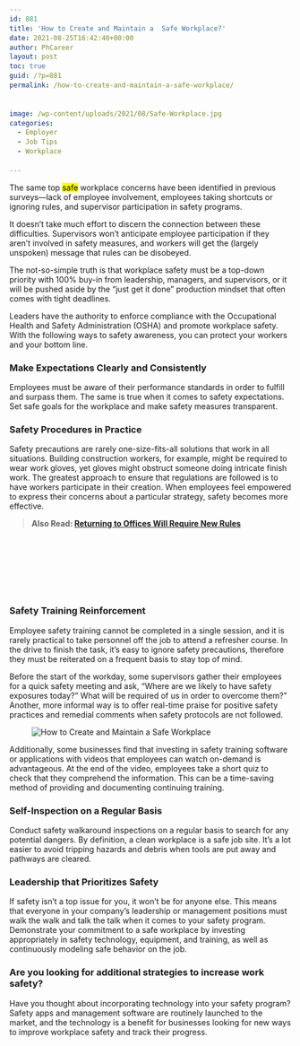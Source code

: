 ```yaml
---
id: 881
title: 'How to Create and Maintain a  Safe Workplace?'
date: 2021-08-25T16:42:40+00:00
author: PhCareer
layout: post
toc: true
guid: /?p=881
permalink: /how-to-create-and-maintain-a-safe-workplace/


image: /wp-content/uploads/2021/08/Safe-Workplace.jpg
categories:
  - Employer
  - Job Tips
  - Workplace

---
```

The same top <mark>safe</mark> workplace concerns have been identified in previous surveys—lack of employee involvement, employees taking shortcuts or ignoring rules, and supervisor participation in safety programs.

It doesn&#8217;t take much effort to discern the connection between these difficulties. Supervisors won&#8217;t anticipate employee participation if they aren&#8217;t involved in safety measures, and workers will get the (largely unspoken) message that rules can be disobeyed.

The not-so-simple truth is that workplace safety must be a top-down priority with 100% buy-in from leadership, managers, and supervisors, or it will be pushed aside by the “just get it done” production mindset that often comes with tight deadlines.

Leaders have the authority to enforce compliance with the Occupational Health and Safety Administration (OSHA) and promote workplace safety. With the following ways to safety awareness, you can protect your workers and your bottom line.



### **Make Expectations Clearly and Consistently**

Employees must be aware of their performance standards in order to fulfill and surpass them. The same is true when it comes to safety expectations. Set safe goals for the workplace and make safety measures transparent.


### **Safety Procedures in Practice**

Safety precautions are rarely one-size-fits-all solutions that work in all situations. Building construction workers, for example, might be required to wear work gloves, yet gloves might obstruct someone doing intricate finish work. The greatest approach to ensure that regulations are followed is to have workers participate in their creation. When employees feel empowered to express their concerns about a particular strategy, safety becomes more effective.


<blockquote class="wp-block-quote">
  <p>
    <strong>Also Read: <a href="/returning-to-offices-will-require-new-rules/">Returning to Offices Will Require New Rules</a></strong>
  </p>
</blockquote>

<div style="height:100px" aria-hidden="true" class="wp-block-spacer">
</div>

### **Safety Training Reinforcement**

Employee safety training cannot be completed in a single session, and it is rarely practical to take personnel off the job to attend a refresher course. In the drive to finish the task, it&#8217;s easy to ignore safety precautions, therefore they must be reiterated on a frequent basis to stay top of mind.

Before the start of the workday, some supervisors gather their employees for a quick safety meeting and ask, &#8220;Where are we likely to have safety exposures today?&#8221; What will be required of us in order to overcome them?” Another, more informal way is to offer real-time praise for positive safety practices and remedial comments when safety protocols are not followed.



<figure class="wp-block-image size-large">

<img loading="lazy" width="1024" height="278" src="/wp-content/uploads/2021/08/How-to-Create-and-Maintain-a-Safe-Workplace-1024x278.jpg" alt="How to Create and Maintain a  Safe Workplace" class="wp-image-882" srcset="/wp-content/uploads/2021/08/How-to-Create-and-Maintain-a-Safe-Workplace-1024x278.jpg 1024w, /wp-content/uploads/2021/08/How-to-Create-and-Maintain-a-Safe-Workplace-300x82.jpg 300w, /wp-content/uploads/2021/08/How-to-Create-and-Maintain-a-Safe-Workplace-768x209.jpg 768w, /wp-content/uploads/2021/08/How-to-Create-and-Maintain-a-Safe-Workplace.jpg 1254w" sizes="(max-width: 1024px) 100vw, 1024px" /> </figure> 



Additionally, some businesses find that investing in safety training software or applications with videos that employees can watch on-demand is advantageous. At the end of the video, employees take a short quiz to check that they comprehend the information. This can be a time-saving method of providing and documenting continuing training.



### **Self-Inspection on a Regular Basis**

Conduct safety walkaround inspections on a regular basis to search for any potential dangers. By definition, a clean workplace is a safe job site. It&#8217;s a lot easier to avoid tripping hazards and debris when tools are put away and pathways are cleared.



### **Leadership that Prioritizes Safety**

If safety isn&#8217;t a top issue for you, it won&#8217;t be for anyone else. This means that everyone in your company&#8217;s leadership or management positions must walk the walk and talk the talk when it comes to your safety program. Demonstrate your commitment to a safe workplace by investing appropriately in safety technology, equipment, and training, as well as continuously modeling safe behavior on the job.


### **Are you looking for additional strategies to increase work safety?**

Have you thought about incorporating technology into your safety program? Safety apps and management software are routinely launched to the market, and the technology is a benefit for businesses looking for new ways to improve workplace safety and track their progress.
